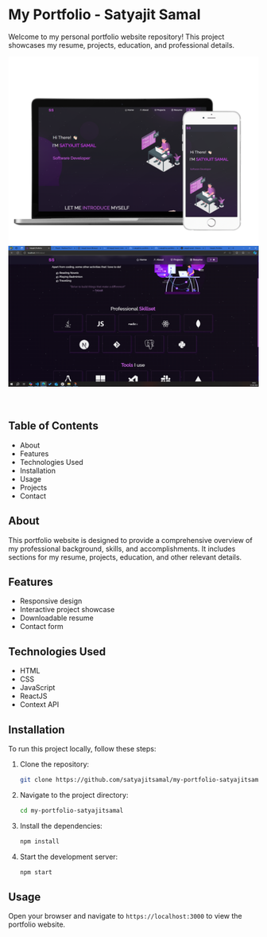 # My Portfolio - Satyajit Samal
Welcome to my personal portfolio website repository! This project showcases my resume, projects, education, and professional details.

<div align="center">
    <img alt="Responsive-webapp" src="./images/readme-img1.png"/>
</div>

<div align="center">
    <img src="./images/readme-img2.png"/>
</div>
<br>
<br>

## Table of Contents

- About
- Features
- Technologies Used
- Installation
- Usage
- Projects
- Contact

## About

This portfolio website is designed to provide a comprehensive overview of my professional background, skills, and accomplishments. It includes sections for my resume, projects, education, and other relevant details.

## Features

- Responsive design
- Interactive project showcase
- Downloadable resume
- Contact form

## Technologies Used

- HTML
- CSS
- JavaScript
- ReactJS
- Context API

## Installation

To run this project locally, follow these steps:

1. Clone the repository:
   ```bash
   git clone https://github.com/satyajitsamal/my-portfolio-satyajitsamal.git
   ```

2. Navigate to the project directory:
    ```bash
    cd my-portfolio-satyajitsamal
    ```

3. Install the dependencies:
    ```bash
    npm install
    ```

4. Start the development server:
    ```bash
    npm start
    ```

## Usage
Open your browser and navigate to ```https://localhost:3000``` to view the portfolio website.